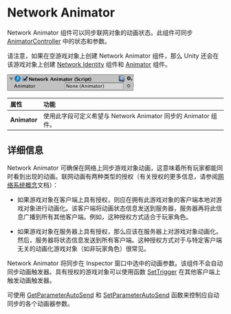 # Network Animator

Network Animator 组件可以同步联网对象的动画状态。此组件可同步 [AnimatorController](class-AnimatorController.html) 中的状态和参数。

请注意，如果在空游戏对象上创建 Network Animator 组件，那么 Unity 还会在该游戏对象上创建 [Network Identity](class-NetworkIdentity.html) 组件和 [Animator](class-Animator.html) 组件。

![Inspector 窗口中的 Network Animator 组件](../uploads/Main/NetworkAnimatorComponent.png)

|**属性**|**功能**|
|:---|:---|
|__Animator__|使用此字段可定义希望与 Network Animator 同步的 Animator 组件。|

## 详细信息

Network Animator 可确保在网络上同步游戏对象动画，这意味着所有玩家都能同时看到出现的动画。联网动画有两种类型的授权（有关授权的更多信息，请参阅[网络系统概念](UNetConcepts.html)文档）：

* 如果游戏对象在客户端上具有授权，则应在拥有此游戏对象的客户端本地对游戏对象进行动画化。该客户端将动画状态信息发送到服务器，服务器再将此信息广播到所有其他客户端。例如，这种授权方式适合于玩家角色。

* 如果游戏对象在服务器上具有授权，那么应该在服务器上对游戏对象动画化。然后，服务器将状态信息发送到所有客户端。这种授权方式对于与特定客户端无关的动画化游戏对象（如非玩家角色）很常见。

Network Animator 将同步在 Inspector 窗口中选中的动画参数。该组件不会自动同步动画触发器。具有授权的游戏对象可以使用函数 [SetTrigger](../ScriptReference/Animator.SetTrigger.html) 在其他客户端上触发动画触发器。

可使用 [GetParameterAutoSend](../ScriptReference/Networking.NetworkAnimator.GetParameterAutoSend.html) 和 [SetParameterAutoSend](../ScriptReference/Networking.NetworkAnimator.SetParameterAutoSend.html) 函数来控制应自动同步的各个动画器参数。
